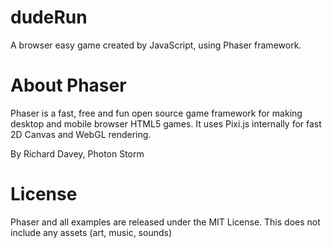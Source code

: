 # dudeRun
A browser easy game created by JavaScript, using Phaser framework.

# About Phaser
Phaser is a fast, free and fun open source game framework for making desktop and mobile browser HTML5 games. It uses Pixi.js internally for fast 2D Canvas and WebGL rendering.

By Richard Davey, Photon Storm

# License
Phaser and all examples are released under the MIT License. This does not include any assets (art, music, sounds)

